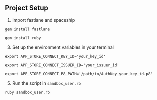 ## Project Setup

1. Import fastlane and spaceship

`gem install fastlane`

`gem install ruby`

3. Set up the environment variables in your terminal

`export APP_STORE_CONNECT_KEY_ID='your_key_id'`

`export APP_STORE_CONNECT_ISSUER_ID='your_issuer_id'`

`export APP_STORE_CONNECT_P8_PATH='/path/to/AuthKey_your_key_id.p8'`

5. Run the script in `sandbox_user.rb`

`ruby sandbox_user.rb`



